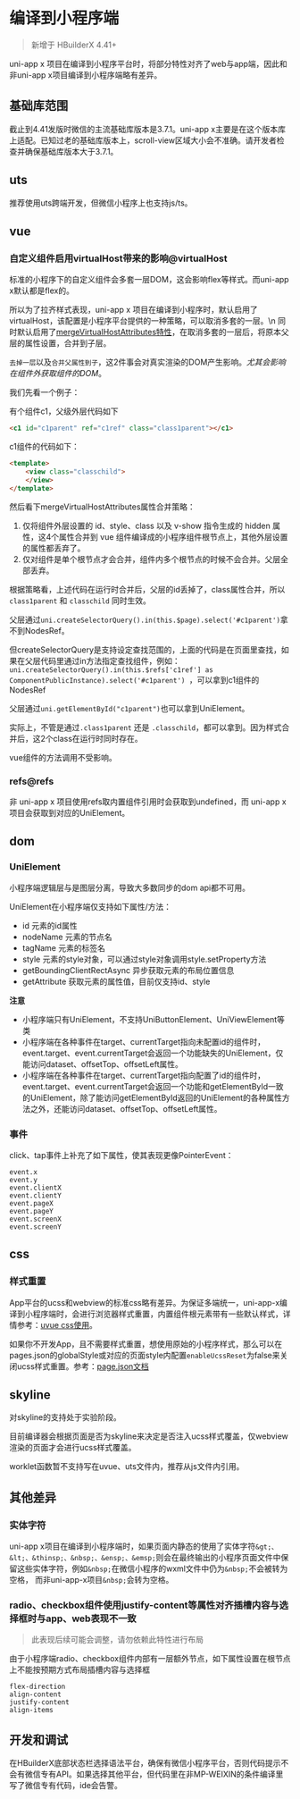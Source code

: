 # 编译到小程序端

> 新增于 HBuilderX 4.41+

uni-app x 项目在编译到小程序平台时，将部分特性对齐了web与app端，因此和非uni-app x项目编译到小程序端略有差异。

## 基础库范围
截止到4.41发版时微信的主流基础库版本是3.7.1。uni-app x主要是在这个版本库上适配。已知过老的基础库版本上，scroll-view区域大小会不准确。请开发者检查并确保基础库版本大于3.7.1。

## uts

推荐使用uts跨端开发，但微信小程序上也支持js/ts。

## vue

### 自定义组件启用virtualHost带来的影响@virtualHost

标准的小程序下的自定义组件会多套一层DOM，这会影响flex等样式。而uni-app x默认都是flex的。

所以为了拉齐样式表现，uni-app x 项目在编译到小程序时，默认启用了virtualHost，该配置是小程序平台提供的一种策略，可以取消多套的一层。\n
同时默认启用了[mergeVirtualHostAttributes特性](https://uniapp.dcloud.net.cn/collocation/manifest.html#mp-weixin)，在取消多套的一层后，将原本父层的属性设置，合并到子层。

`去掉一层`以及`合并父属性到子`，这2件事会对真实渲染的DOM产生影响。*尤其会影响在组件外获取组件的DOM*。

我们先看一个例子：

有个组件c1，父级外层代码如下
```html
<c1 id="c1parent" ref="c1ref" class="class1parent"></c1>
```

c1组件的代码如下：
```html
<template>
    <view class="classchild">
    </view>
</template>
```

然后看下mergeVirtualHostAttributes属性合并策略：
1. 仅将组件外层设置的 id、style、class 以及 v-show 指令生成的 hidden 属性，这4个属性合并到 vue 组件编译成的小程序组件根节点上，其他外层设置的属性都丢弃了。
2. 仅对组件是单个根节点才会合并，组件内多个根节点的时候不会合并。父层全部丢弃。

根据策略看，上述代码在运行时合并后，父层的id丢掉了，class属性合并，所以`class1parent` 和 `classchild` 同时生效。

父层通过`uni.createSelectorQuery().in(this.$page).select('#c1parent')`拿不到NodesRef。

但createSelectorQuery是支持设定查找范围的，上面的代码是在页面里查找，如果在父层代码里通过in方法指定查找组件，例如：`uni.createSelectorQuery().in(this.$refs['c1ref'] as ComponentPublicInstance).select('#c1parent') `，可以拿到c1组件的NodesRef 

父层通过`uni.getElementById("c1parent")`也可以拿到UniElement。

实际上，不管是通过`.class1parent` 还是 `.classchild`，都可以拿到。因为样式合并后，这2个class在运行时同时存在。

vue组件的方法调用不受影响。

### refs@refs

非 uni-app x 项目使用refs取内置组件引用时会获取到undefined，而 uni-app x 项目会获取到对应的UniElement。

## dom

### UniElement

小程序端逻辑层与是图层分离，导致大多数同步的dom api都不可用。

UniElement在小程序端仅支持如下属性/方法：

- id 元素的id属性
- nodeName 元素的节点名
- tagName 元素的标签名
- style 元素的style对象，可以通过style对象调用style.setProperty方法
- getBoundingClientRectAsync 异步获取元素的布局位置信息
- getAttribute 获取元素的属性值，目前仅支持id、style

**注意**

- 小程序端只有UniElement，不支持UniButtonElement、UniViewElement等类
- 小程序端在各种事件在target、currentTarget指向未配置id的组件时，event.target、event.currentTarget会返回一个功能缺失的UniElement，仅能访问dataset、offsetTop、offsetLeft属性。
- 小程序端在各种事件在target、currentTarget指向配置了id的组件时，event.target、event.currentTarget会返回一个功能和getElementById一致的UniElement，除了能访问getElementById返回的UniElement的各种属性方法之外，还能访问dataset、offsetTop、offsetLeft属性。

### 事件

click、tap事件上补充了如下属性，使其表现更像PointerEvent：

```
event.x
event.y
event.clientX
event.clientY
event.pageX
event.pageY
event.screenX
event.screenY
```

## css

### 样式重置

App平台的ucss和webview的标准css略有差异。为保证多端统一，uni-app-x编译到小程序端时，会进行浏览器样式重置，内置组件根元素带有一些默认样式，详情参考：[uvue css使用](../css/README.md)。

如果你不开发App，且不需要样式重置，想使用原始的小程序样式，那么可以在pages.json的globalStyle或对应的页面style内配置`enableUcssReset`为false来关闭ucss样式重置。参考：[page.json文档](../collocation/pagesjson.md)

## skyline

对skyline的支持处于实验阶段。

目前编译器会根据页面是否为skyline来决定是否注入ucss样式覆盖，仅webview渲染的页面才会进行ucss样式覆盖。

worklet函数暂不支持写在uvue、uts文件内，推荐从js文件内引用。

## 其他差异

### 实体字符

uni-app x项目在编译到小程序端时，如果页面内静态的使用了实体字符`&gt;、&lt;、&thinsp;、&nbsp;、&ensp;、&emsp;`则会在最终输出的小程序页面文件中保留这些实体字符，例如`&nbsp;`在微信小程序的wxml文件中仍为`&nbsp;`不会被转为空格， 而非uni-app-x项目`&nbsp;`会转为空格。

### radio、checkbox组件使用justify-content等属性对齐插槽内容与选择框时与app、web表现不一致

> 此表现后续可能会调整，请勿依赖此特性进行布局

由于小程序端radio、checkbox组件内部有一层额外节点，如下属性设置在根节点上不能按预期方式布局插槽内容与选择框

```
flex-direction
align-content
justify-content
align-items
```

## 开发和调试

在HBuilderX底部状态栏选择语法平台，确保有微信小程序平台，否则代码提示不会有微信专有API。如果选择其他平台，但代码里在非MP-WEIXIN的条件编译里写了微信专有代码，ide会告警。

